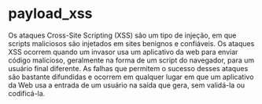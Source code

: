 # payload_xss
Os ataques Cross-Site Scripting (XSS) são um tipo de injeção, em que scripts maliciosos são injetados em sites benignos e confiáveis. Os ataques XSS ocorrem quando um invasor usa um aplicativo da web para enviar código malicioso, geralmente na forma de um script do navegador, para um usuário final diferente. As falhas que permitem o sucesso desses ataques são bastante difundidas e ocorrem em qualquer lugar em que um aplicativo da Web usa a entrada de um usuário na saída que gera, sem validá-la ou codificá-la.
